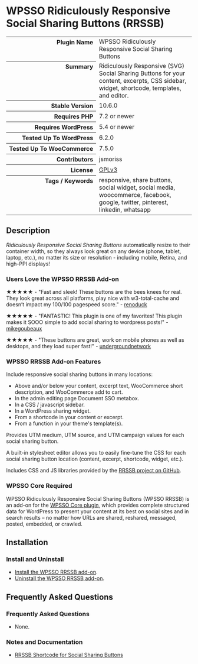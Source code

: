 <h1>WPSSO Ridiculously Responsive Social Sharing Buttons (RRSSB)</h1>

<table>
<tr><th align="right" valign="top" nowrap>Plugin Name</th><td>WPSSO Ridiculously Responsive Social Sharing Buttons</td></tr>
<tr><th align="right" valign="top" nowrap>Summary</th><td>Ridiculously Responsive (SVG) Social Sharing Buttons for your content, excerpts, CSS sidebar, widget, shortcode, templates, and editor.</td></tr>
<tr><th align="right" valign="top" nowrap>Stable Version</th><td>10.6.0</td></tr>
<tr><th align="right" valign="top" nowrap>Requires PHP</th><td>7.2 or newer</td></tr>
<tr><th align="right" valign="top" nowrap>Requires WordPress</th><td>5.4 or newer</td></tr>
<tr><th align="right" valign="top" nowrap>Tested Up To WordPress</th><td>6.2.0</td></tr>
<tr><th align="right" valign="top" nowrap>Tested Up To WooCommerce</th><td>7.5.0</td></tr>
<tr><th align="right" valign="top" nowrap>Contributors</th><td>jsmoriss</td></tr>
<tr><th align="right" valign="top" nowrap>License</th><td><a href="https://www.gnu.org/licenses/gpl.txt">GPLv3</a></td></tr>
<tr><th align="right" valign="top" nowrap>Tags / Keywords</th><td>responsive, share buttons, social widget, social media, woocommerce, facebook, google, twitter, pinterest, linkedin, whatsapp</td></tr>
</table>

<h2>Description</h2>

<!-- about -->

<p><em>Ridiculously Responsive Social Sharing Buttons</em> automatically resize to their container width, so they always look great on any device (phone, tablet, laptop, etc.), no matter its size or resolution - including mobile, Retina, and high-PPI displays!</p>

<!-- /about -->

<h3>Users Love the WPSSO RRSSB Add-on</h3>

<p>&#x2605;&#x2605;&#x2605;&#x2605;&#x2605; - "Fast and sleek! These buttons are the bees knees for real. They look great across all platforms, play nice with w3-total-cache and doesn’t impact my 100/100 pagespeed score." - <a href="https://wordpress.org/support/topic/fast-and-sleek/">renoduck</a></p>

<p>&#x2605;&#x2605;&#x2605;&#x2605;&#x2605; - "FANTASTIC! This plugin is one of my favorites! This plugin makes it SOOO simple to add social sharing to wordpress posts!" - <a href="https://wordpress.org/support/topic/fantastic-1214/">mikegoubeaux</a></p>

<p>&#x2605;&#x2605;&#x2605;&#x2605;&#x2605; - "These buttons are great, work on mobile phones as well as desktops, and they load super fast!" - <a href="https://wordpress.org/support/topic/best-sharing-buttons-out-there/">undergroundnetwork</a></p>

<h3>WPSSO RRSSB Add-on Features</h3>

<p>Include responsive social sharing buttons in many locations:</p>

<ul>
<li>Above and/or below your content, excerpt text, WooCommerce short description, and WooCommerce add to cart.</li>
<li>In the admin editing page Document SSO metabox.</li>
<li>In a CSS / javascript sidebar.</li>
<li>In a WordPress sharing widget.</li>
<li>From a shortcode in your content or excerpt.</li>
<li>From a function in your theme's template(s).</li>
</ul>

<p>Provides UTM medium, UTM source, and UTM campaign values for each social sharing button.</p>

<p>A built-in stylesheet editor allows you to easily fine-tune the CSS for each social sharing button location (content, excerpt, shortcode, widget, etc.).</p>

<p>Includes CSS and JS libraries provided by the <a href="https://github.com/kni-labs/rrssb">RRSSB project on GitHub</a>.</p>

<h3>WPSSO Core Required</h3>

<p>WPSSO Ridiculously Responsive Social Sharing Buttons (WPSSO RRSSB) is an add-on for the <a href="https://wordpress.org/plugins/wpsso/">WPSSO Core plugin</a>, which provides complete structured data for WordPress to present your content at its best on social sites and in search results – no matter how URLs are shared, reshared, messaged, posted, embedded, or crawled.</p>

<h2>Installation</h2>

<h3 class="top">Install and Uninstall</h3>

<ul>
<li><a href="https://wpsso.com/docs/plugins/wpsso-rrssb/installation/install-the-plugin/">Install the WPSSO RRSSB add-on</a>.</li>
<li><a href="https://wpsso.com/docs/plugins/wpsso-rrssb/installation/uninstall-the-plugin/">Uninstall the WPSSO RRSSB add-on</a>.</li>
</ul>

<h2>Frequently Asked Questions</h2>

<h3 class="top">Frequently Asked Questions</h3>

<ul>
<li>None.</li>
</ul>

<h3>Notes and Documentation</h3>

<ul>
<li><a href="https://wpsso.com/docs/plugins/wpsso-rrssb/notes/rrssb-shortcode/">RRSSB Shortcode for Social Sharing Buttons</a></li>
</ul>

